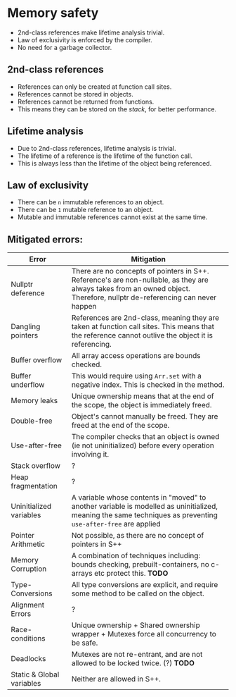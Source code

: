 # Memory safety
- 2nd-class references make lifetime analysis trivial.
- Law of exclusivity is enforced by the compiler.
- No need for a garbage collector.

## 2nd-class references
- References can only be created at function call sites.
- References cannot be stored in objects.
- References cannot be returned from functions.
- This means they can be stored on the _stack_, for better performance.

## Lifetime analysis
- Due to 2nd-class references, lifetime analysis is trivial.
- The lifetime of a reference is the lifetime of the function call.
- This is always less than the lifetime of the object being referenced.

## Law of exclusivity
- There can be `n` immutable references to an object.
- There can be `1` mutable reference to an object.
- Mutable and immutable references cannot exist at the same time.

## Mitigated errors:
| Error                     | Mitigation                                                                                                                                                                |
|---------------------------|---------------------------------------------------------------------------------------------------------------------------------------------------------------------------|
| Nullptr deference         | There are no concepts of pointers in S++. Reference's are non-nullable, as they are always takes from an owned object. Therefore, nullptr de-referencing can never happen |
| Dangling pointers         | References are 2nd-class, meaning they are taken at function call sites. This means that the reference cannot outlive the object it is referencing.                       |
| Buffer overflow           | All array access operations are bounds checked.                                                                                                                           |
| Buffer underflow          | This would require using `Arr.set` with a negative index. This is checked in the method.                                                                                  |
| Memory leaks              | Unique ownership means that at the end of the scope, the object is immediately freed.                                                                                     |
| Double-free               | Object's cannot manually be freed. They are freed at the end of the scope.                                                                                                |
| Use-after-free            | The compiler checks that an object is owned (ie not uninitialized) before every operation involving it.                                                                   |
| Stack overflow            | ?                                                                                                                                                                         |
| Heap fragmentation        | ?                                                                                                                                                                         |
| Uninitialized variables   | A variable whose contents in "moved" to another variable is modelled as uninitialized, meaning the same techniques as preventing `use-after-free` are applied             |
| Pointer Arithmetic        | Not possible, as there are no concept of pointers in S++                                                                                                                  |
| Memory Corruption         | A combination of techniques including: bounds checking, prebuilt-containers, no c-arrays etc protect this. **TODO**                                                       |
| Type-Conversions          | All type conversions are explicit, and require some method to be called on the object.                                                                                    |
| Alignment Errors          | ?                                                                                                                                                                         |
| Race-conditions           | Unique ownership + Shared ownership wrapper + Mutexes force all concurrency to be safe.                                                                                   |
| Deadlocks                 | Mutexes are not re-entrant, and are not allowed to be locked twice. (?) **TODO**                                                                                          |
| Static & Global variables | Neither are allowed in S++.                                                                                                                                               |